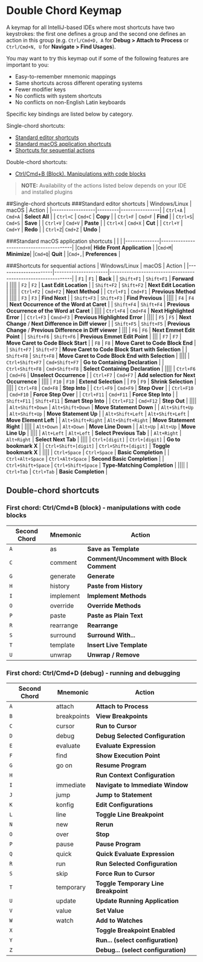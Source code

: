 # Double Chord Keymap

A keymap for all IntelliJ-based IDEs where most shortcuts have two keystrokes:
the first one defines a group and the second one defines an action in this group
(e.g. `Ctrl/Cmd+D, A` for **Debug > Attach to Process** or
`Ctrl/Cmd+N, U` for **Navigate > Find Usages**).

You may want to try this keymap out if some of the following features are important to you:

- Easy-to-remember mnemonic mappings
- Same shortcuts across different operating systems
- Fewer modifier keys
- No conflicts with system shortcuts
- No conflicts on non-English Latin keyboards

Specific key bindings are listed below by category.

Single-chord shortcuts:

- [Standard editor shortcuts](#standard-editor-shortcuts)
- [Standard macOS application shortcuts](#standard-macos-application-shortcuts)
- [Shortcuts for sequential actions](#shortcuts-for-sequential-actions)

Double-chord shortcuts:
- [Ctrl/Cmd+B (Block). Manipulations with code blocks](#b)

> **NOTE:**  Availability of the actions listed below depends on your IDE and installed plugins

##Single-chord shortcuts
###Standard editor shortcuts
| Windows/Linux    | macOS   | Action         |
|------------------|---------|----------------|
| `Ctrl+A`         | `Cmd+A` | **Select All** |
| `Ctrl+C`         | `Cmd+C` | **Copy**  |
| `Ctrl+F`         | `Cmd+F` | **Find**  |
| `Ctrl+S`| `Cmd+S` | **Save** |
| `Ctrl+V`         | `Cmd+V` | **Paste** |
| `Ctrl+X`         | `Cmd+X` | **Cut**  |
| `Ctrl+Y`         | `Cmd+Y` | **Redo** |
| `Ctrl+Z`| `Cmd+Z` | **Undo** |

###Standard macOS application shortcuts 
|      |                                   |
|--------------|-----------------------------------------|
|`Cmd+H`| **Hide Front Application** | 
|`Cmd+M`| **Minimize**| 
|`Cmd+Q`| **Quit** |
|`Cmd+,`| **Preferences** |

###Shortcuts for sequential actions
| Windows/Linux        | macOS                | Action                                                       |
|----------------------|----------------------|--------------------------------------------------------------|
| `F1`                 | `F1`                 | **Back**                                                     |
| `Shift+F1`           | `Shift+F1`           | **Forward**                                                  |
||||
| `F2`                 | `F2`                 | **Last Edit Location**                                       |
| `Shift+F2`           | `Shift+F2`           | **Next Edit Location**                                       |
||||
| `Ctrl+F2`            | `Cmd+F2`             | **Next Method**                                              |
| `Ctrl+F1`            | `Cmd+F1`             | **Previous Method**                                          |
||||
| `F3`                 | `F3`                 | **Find Next**                                                |
| `Shift+F3`           | `Shift+F3`           | **Find Previous**                                            |
||||
| `F4`                 | `F4`                 | **Next Occurrence of the Word at Caret**                     |
| `Shift+F4`           | `Shift+F4`           | **Previous Occurrence of the Word at Caret**                 |
||||
| `Ctrl+F4`            | `Cmd+F4`             | **Next Highlighted Error**                                   |
| `Ctrl+F3`            | `Cmnd+F3`            | **Previous Highlighted Error**                               |
||||
| `F5`                 | `F5`                 | **Next Change** / **Next Difference in Diff viewer**         |
| `Shift+F5`           | `Shift+F5`           | **Previous Change** / **Previous Difference in Diff viewer** |
|||
| `F6`                 | `F6`                 | **Next Emmet Edit Point**                                    |
| `Shift+F6`           | `Shift+F6`           | **Previous Emmet Edit Point**                                |
|||
| `F7`                 | `F7`                 | **Move Caret to Code Block Start**                           |
| `F8`                 | `F8`                 | **Move Caret to Code Block End**                             |
| `Shift+F7`           | `Shift+F7`           | **Move Caret to Code Block Start with Selection**            |
| `Shift+F8`           | `Shift+F8`           | **Move Caret to Code Block End with Selection**              |
||||
| `Ctrl+Shift+F7`      | `Cmd+Shift+F7`       | **Go to Containing Declaration**                             |
| `Ctrl+Shift+F8`      | `Cmd+Shift+F8`       | **Select Containing Declaration**                            |
||||
| `Ctrl+F6`            | `Cmd+F6`             | **Unselect Occurrence**                                      |
| `Ctrl+F7`            | `Cmd+F7`             | **Add selection for Next Occurrence**                        |
||||
| `F10`                | `F10`                | **Extend Selection**                                         |
| `F9`                 | `F9`                 | **Shrink Selection**                                         |
||||
| `Ctrl+F8`            | `Cmd+F8`             | **Step Into**                                                |
| `Ctrl+F9`            | `Cmd+F9`             | **Step Over**                                                |
| `Ctrl+F10`           | `Cmd+F10`            | **Force Step Over**                                          |
| `Ctrl+F11`           | `Cmd+F11`            | **Force Step Into**                                          |
| `Shift+F11`          | `Shift+F11`          | **Smart Step Into**                                          |
| `Ctrl+F12`           | `Cmd+F12`            | **Step Out**                                                 |
||||
| `Alt+Shift+Down`     | `Alt+Shift+Down`     | **Move Statement Down**                                      |
| `Alt+Shift+Up`       | `Alt+Shift+Up`       | **Move Statement Up**                                        |
| `Alt+Shift+Left`     | `Alt+Shift+Left`     | **Move Element Left**                                        |
| `Alt+Shift+Right`    | `Alt+Shift+Right`    | **Move Statement Right**                                     |
||||
| `Alt+Down`           | `Alt+Down`           | **Move Line Down**                                           |
| `Alt+Up`             | `Alt+Up`             | **Move Line Up**                                             |
||||
| `Alt+Left`           | `Alt+Left`           | **Select Previous Tab**                                      |
| `Alt+Right`          | `Alt+Right`          | **Select Next Tab**                                          |
||||
| `Ctrl+[digit]`       | `Ctrl+[digit]`       | **Go to bookmark X**                                         |
| `Ctrl+Shift+[digit]` | `Ctrl+Shift+[digit]` | **Toggle bookmark X**                                        |
||||
| `Ctrl+Space`         | `Ctrl+Space`         | **Basic Completion**                                         |
| `Ctrl+Alt+Space`     | `Ctrl+Alt+Space`     | **Second Basic Completion**                                  |
| `Ctrl+Shift+Space`   | `Ctrl+Shift+Space`   | **Type-Matching Completion**                                 |
||||
| `Ctrl+Tab`           | `Ctrl+Tab`           | **Basic Completion**                                         |

## Double-chord shortcuts

<a id="b"></a>
### First chord: Ctrl/Cmd+B (block) - manipulations with code blocks

| Second Chord | Mnemonic | Action         |
|-----------------|----------|----------------|
|`A`|as|**Save as Template**|
|`C`|comment|**Comment/Uncomment with Block Comment**|
|`G`|generate|**Generate**|
|`H`|history|**Paste from History**|
|`I`|implement|**Implement Methods**|
|`O`|override|**Override Methods**|
| `P`             | paste    | **Paste as Plain Text** |
|`R`| rearrange|**Rearrange**|
|`S`|surround|**Surround With...**|
|`T`|template|**Insert Live Template**|
|`U`|unwrap|**Unwrap / Remove**|


<a id="d"></a>
### First chord: Ctrl/Cmd+D (debug) - running and debugging

| Second Chord | Mnemonic    | Action                               |
|--------------|-------------|--------------------------------------|
| `A`          | attach      | **Attach to Process**                |
| `B`          | breakpoints | **View Breakpoints**                 |
| `C`          | cursor      | **Run to Cursor**                    |
| `D`          | debug       | **Debug Selected Configuration**     |
| `E`          | evaluate    | **Evaluate Expression**              |
| `F`          | find        | **Show Execution Point**             |
| `G`          | go on       | **Resume Program**                   |
| `H`          |             | **Run Context Configuration**        |
| `I`          | immediate   | **Navigate to Immediate Window**     |
| `J`          | jump        | **Jump to Statement**                |
| `K`          | konfig      | **Edit Configurations**              |
| `L`          | line        | **Toggle Line Breakpoint**           |
| `N`          | new         | **Rerun**                            |
| `O`          | over        | **Stop**                             |
| `P`          | pause       | **Pause Program**                    |
| `Q`          | quick       | **Quick Evaluate Expression**        |
| `R`          | run         | **Run Selected Configuration**       |
| `S`          | skip        | **Force Run to Cursor**              |
| `T`          | temporary   | **Toggle Temporary Line Breakpoint** |
| `U`          | update      | **Update Running Application**       |
| `V`          | value       | **Set Value**                        |
| `W`          | watch       | **Add to Watches**                   |
| `X`          |             | **Toggle Breakpoint Enabled**        |
| `Y`          |             | **Run... (select configuration)**    |
| `Z`          |             | **Debug... (select configuration)**  |
